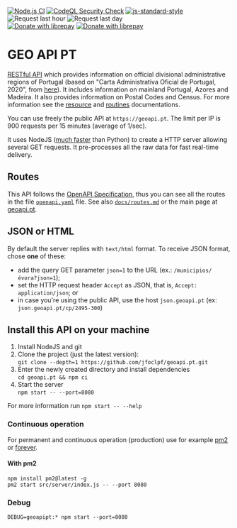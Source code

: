 [![Node.js CI](https://github.com/jfoclpf/geoapi.pt/actions/workflows/node.js.yml/badge.svg)](https://github.com/jfoclpf/geoapi.pt/actions/workflows/node.js.yml)
[![CodeQL Security Check](https://github.com/jfoclpf/geoapi.pt/actions/workflows/codeql.yml/badge.svg)](https://github.com/jfoclpf/geoapi.pt/actions/workflows/codeql.yml)
[![js-standard-style][js-standard-style_img]][js-standard-style_url]
![Request last hour](https://img.shields.io/endpoint?url=https%3A%2F%2Fgeoapi.pt%2Fshieldsio%2Frequestslasthour)
![Request last day](https://img.shields.io/endpoint?url=https%3A%2F%2Fgeoapi.pt%2Fshieldsio%2Frequestslastday)
<br>
[![Donate with librepay](https://img.shields.io/liberapay/receives/joaopimentel1980.svg?logo=liberapay)](https://en.liberapay.com/joaopimentel1980)
[![Donate with librepay](https://img.shields.io/badge/donate-Donate-yellow?logo=liberapay)](https://en.liberapay.com/joaopimentel1980/donate)

[js-standard-style_img]: https://img.shields.io/badge/code%20style-standard-brightgreen.svg
[js-standard-style_url]: https://standardjs.com/

# GEO API PT

[RESTful API](https://restfulapi.net/) which provides information on official divisional administrative regions of Portugal (based on "Carta Administrativa Oficial de Portugal, 2020", from [here](https://www.dgterritorio.gov.pt/dados-abertos)). It includes information on mainland Portugal, Azores and Madeira. It also provides information on Postal Codes and Census. For more information see the [resource](https://github.com/jfoclpf/geoapi.pt/tree/main/res) and [routines](https://github.com/jfoclpf/geoapi.pt/tree/main/routines) documentations.

You can use freely the public API at `https://geoapi.pt`. The limit per IP is 900 requests per 15 minutes (average of 1/sec).

It uses NodeJS ([much faster](https://benchmarksgame-team.pages.debian.net/benchmarksgame/fastest/python.html) than Python) to create a HTTP server allowing several GET requests. It pre-processes all the raw data for fast real-time delivery.

## Routes

This API follows the [OpenAPI Specification](https://en.wikipedia.org/wiki/OpenAPI_Specification), thus you can see all the routes in the file [`openapi.yaml`](https://github.com/jfoclpf/geoapi.pt/blob/main/src/public/openapi.yaml) file. See also [`docs/routes.md`](/docs/routes.md) or the main page at [geoapi.pt](https://geoapi.pt).

## JSON or HTML

By default the server replies with `text/html` format. To receive JSON format, chose **one** of these:

 - add the query GET parameter `json=1` to the URL (ex.: `/municipios/évora?json=1`);
 - set the HTTP request header `Accept` as JSON, that is, `Accept: application/json`; or
 - in case you're using the public API, use the host `json.geoapi.pt` (ex: `json.geoapi.pt/cp/2495-300`)

## Install this API on your machine

 1. Install NodeJS and git
 2. Clone the project (just the latest version):<br>
    `git clone --depth=1 https://github.com/jfoclpf/geoapi.pt.git`
 3. Enter the newly created directory and install dependencies<br>
    `cd geoapi.pt && npm ci`
 4. Start the server<br>
    `npm start -- --port=8080`

For more information run `npm start -- --help`

### Continuous operation

For permanent and continuous operation (production) use for example [pm2](https://pm2.keymetrics.io/docs/usage/quick-start/) or [forever](https://www.npmjs.com/package/forever).

#### With pm2

```
npm install pm2@latest -g
pm2 start src/server/index.js -- --port 8080
```

### Debug

```
DEBUG=geoapipt:* npm start --port=8080
```
